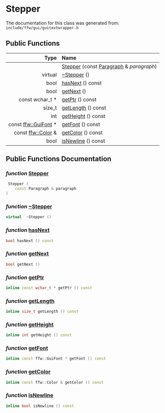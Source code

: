 Stepper
===================================


The documentation for this class was generated from: `include/ffw/gui/guitextwrapper.h`



## Public Functions

| Type | Name |
| -------: | :------- |
|   | [Stepper](#83176266) (const [Paragraph](ffw_GuiTextWrapper_Paragraph.html) & _paragraph_)  |
|  virtual  | [~Stepper](#45bd5689) ()  |
|  bool | [hasNext](#68ce1280) () const  |
|  bool | [getNext](#bb29e8a9) ()  |
|  const wchar_t * | [getPtr](#1ad13917) () const  |
|  size_t | [getLength](#a464ef5b) () const  |
|  int | [getHeight](#5f16167a) () const  |
|  const [ffw::GuiFont](ffw_GuiFont.html) * | [getFont](#75542925) () const  |
|  const [ffw::Color](ffw_Color.html) & | [getColor](#b00b4954) () const  |
|  bool | [isNewline](#0a8dc4c8) () const  |


## Public Functions Documentation

### _function_ <a id="83176266" href="#83176266">Stepper</a>

```cpp
 Stepper (
    const Paragraph & paragraph
) 
```



### _function_ <a id="45bd5689" href="#45bd5689">~Stepper</a>

```cpp
virtual  ~Stepper () 
```



### _function_ <a id="68ce1280" href="#68ce1280">hasNext</a>

```cpp
bool hasNext () const 
```



### _function_ <a id="bb29e8a9" href="#bb29e8a9">getNext</a>

```cpp
bool getNext () 
```



### _function_ <a id="1ad13917" href="#1ad13917">getPtr</a>

```cpp
inline const wchar_t * getPtr () const 
```



### _function_ <a id="a464ef5b" href="#a464ef5b">getLength</a>

```cpp
inline size_t getLength () const 
```



### _function_ <a id="5f16167a" href="#5f16167a">getHeight</a>

```cpp
inline int getHeight () const 
```



### _function_ <a id="75542925" href="#75542925">getFont</a>

```cpp
inline const ffw::GuiFont * getFont () const 
```



### _function_ <a id="b00b4954" href="#b00b4954">getColor</a>

```cpp
inline const ffw::Color & getColor () const 
```



### _function_ <a id="0a8dc4c8" href="#0a8dc4c8">isNewline</a>

```cpp
inline bool isNewline () const 
```





